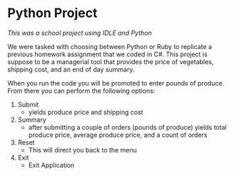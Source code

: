 # Python Project
_This was a school project using IDLE and Python_

We were tasked with choosing between Python or Ruby to replicate a previous homework assignment that we coded in C#. This project is suppose to be a managerial tool that provides the price of vegetables, shipping cost, and an end of day summary.

When you run the code you will be promoted to enter pounds of produce. From there you can perform the following options:
1. Submit  
   * yields produce price and shipping cost
2. Summary  
   * after submitting a couple of orders (pounds of produce) yields total produce price, average produce price, and a count of orders
3. Reset  
   * This will direct you back to the menu
4. Exit  
   * Exit Application
